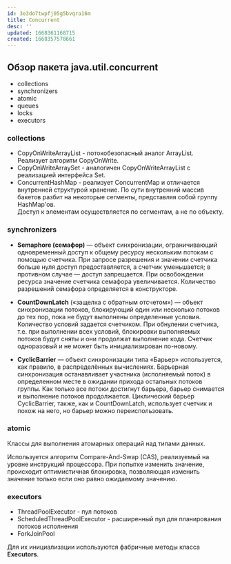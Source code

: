 ```yaml
---
id: 3e3do7twpfj05g5bvqra16m
title: Concurrent
desc: ''
updated: 1668361168715
created: 1668357578661
---
```


## Обзор пакета java.util.concurrent

* collections
* synchronizers
* atomic
* queues
* locks
* executors

### collections

* CopyOnWriteArrayList - потокобезопасный аналог ArrayList. Реализует алгоритм CopyOnWrite.
* CopyOnWriteArraySet - аналогичен CopyOnWriteArrayList с реализацией интерфейса Set.
* ConcurrentHashMap - реализует ConcurrentMap и отличается внутренней структурой хранение. По сути внутренний массив бакетов разбит на некоторые сегменты, представляя собой группу HashMap'ов.   
Доступ к элементам осуществляется по сегментам, а не по объекту.

### synchronizers

* **Semaphore (семафор)** — объект синхронизации, ограничивающий одновременный доступ к общему ресурсу нескольким потокам с помощью счетчика. При запросе разрешения и значении счетчика больше нуля доступ предоставляется, а счетчик уменьшается; в противном случае — доступ запрещается. При освобождении ресурса значение счетчика семафора увеличивается. Количество разрешений семафора определяется в конструкторе.    

* **CountDownLatch** («защелка с обратным отсчетом») — объект синхронизации потоков, блокирующий один или несколько потоков до тех пор, пока не будут выполнены определенные условия. Количество условий задается счетчиком. При обнулении счетчика, т.е. при выполнении всех условий, блокировки выполняемых потоков будут сняты и они продолжат выполнение кода. Счетчик одноразовый и не может быть инициализирован по-новому.

* **CyclicBarrier** — объект синхронизации типа «Барьер» используется, как правило, в распределённых вычислениях. Барьерная синхронизация останавливает участника (исполняемый поток) в определенном месте в ожидании прихода остальных потоков группы. Как только все потоки достигнут барьера, барьер снимается и выполнение потоков продолжается. Циклический барьер CyclicBarrier, также, как и CountDownLatch, использует счетчик и похож на него, но барьер можно переиспользовать.

### atomic

Классы для выполнения атомарных операций над типами данных.   

Используетcя алгоритм Compare-And-Swap (CAS), реализуемый на уровне инструкций процессора.
При попытке изменить значение, происходит оптимистичная блокировка, позволяющая изменить значение только если оно равно ожидаемому значению.

### executors

* ThreadPoolExecutor - пул потоков
* ScheduledThreadPoolExecutor - расширенный пул для планирования потоков исполнения
* ForkJoinPool

Для их инициализации используются фабричные методы класса **Executors**.